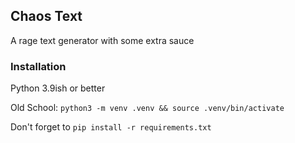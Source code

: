 ## Chaos Text
A rage text generator with some extra sauce

### Installation
Python 3.9ish or better

Old School: `python3 -m venv .venv && source .venv/bin/activate`

Don't forget to `pip install -r requirements.txt`